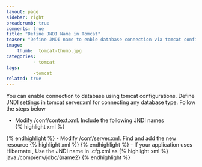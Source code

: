 ```yaml
---
layout: page
sidebar: right
breadcrumb: true
comments: true
title: "Define JNDI Name in Tomcat"
teaser: "Define JNDI name to enble database connection via tomcat configurations"
image:
    thumb:  tomcat-thumb.jpg
categories:
          - tomcat
tags:
          -tomcat
related: true
---
```

You can enable connection to database using tomcat configurations. Define JNDI settings in tomcat server.xml for connecting any database type. Follow the steps below

- Modify <Tomcat Install>/conf/context.xml.  Include the following JNDI names  
{% highlight xml %}
<ResourceLink global="jdbc/{name1}" name="jdbc/{name2}" />
{% endhighlight %}
- Modify <Tomcat Install>/conf/server.xml. Find <GlobalNamingResources> and add the new resource
{% highlight xml %}
 <Resource
    auth="Container"
    logAbandoned="true"
    maxIdle="-1"
    maxWait="10000"
    removeAbandoned="true"
    validationQuery="SELECT CURRENT_TIMESTAMP"
    driverClassName="com.mysql.jdbc.Driver"
    name="jdbc/{name1}"
    password="*****" username="abc"
    url="jdbc:mysql://localhost/dbaname" />
{% endhighlight %}
- If your application uses Hibernate , Use the JNDI name in .cfg.xml as
{% highlight xml %}
<property name="connection.datasource">
  java:/comp/env/jdbc/{name2}
</property>
{% endhighlight %}
